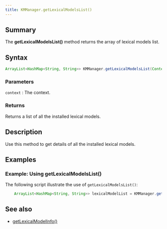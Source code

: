 ```yaml
---
title: KMManager.getLexicalModelsList()
---
```


## Summary
The **getLexicalModelsList()** method returns the array of lexical models list.

## Syntax
```java
ArrayList<HashMap<String, String>> KMManager.getLexicalModelsList(Context context)
```

### Parameters
`context`
: The context.

### Returns
Returns a list of all the installed lexical models.

## Description
Use this method to get details of all the installed lexical models.

## Examples

### Example: Using getLexicalModelsList()
The following script illustrate the use of `getLexicalModelsList()`:
```java
    ArrayList<HashMap<String, String>> lexicalModelList = KMManager.getLexicalModelsList(context);
```

## See also
* [getLexicalModelInfo()](getLexicalModelInfo)
